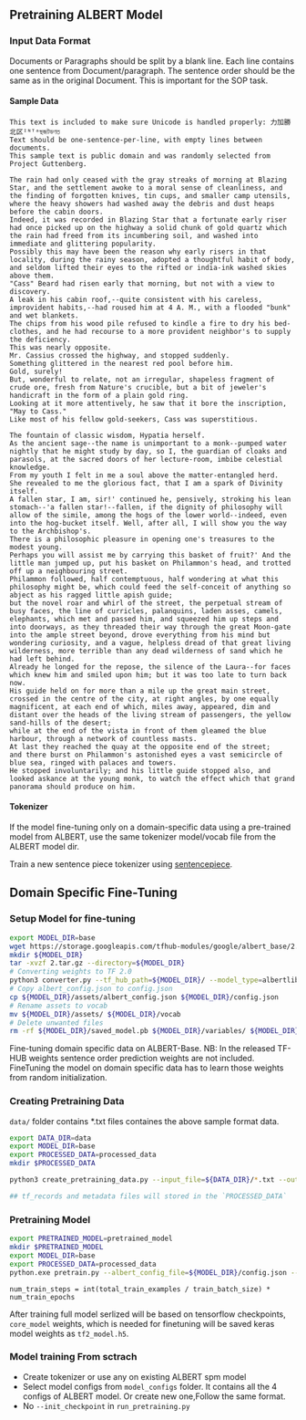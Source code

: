 ## Pretraining ALBERT Model

### Input Data Format

Documents or Paragraphs should be split by a blank line. Each line contains one sentence from Document/paragraph. The sentence order should be the same as in the original Document. This is important for the SOP task.

#### Sample Data
```
This text is included to make sure Unicode is handled properly: 力加勝北区ᴵᴺᵀᵃছজটডণত
Text should be one-sentence-per-line, with empty lines between documents.
This sample text is public domain and was randomly selected from Project Guttenberg.

The rain had only ceased with the gray streaks of morning at Blazing Star, and the settlement awoke to a moral sense of cleanliness, and the finding of forgotten knives, tin cups, and smaller camp utensils, where the heavy showers had washed away the debris and dust heaps before the cabin doors.
Indeed, it was recorded in Blazing Star that a fortunate early riser had once picked up on the highway a solid chunk of gold quartz which the rain had freed from its incumbering soil, and washed into immediate and glittering popularity.
Possibly this may have been the reason why early risers in that locality, during the rainy season, adopted a thoughtful habit of body, and seldom lifted their eyes to the rifted or india-ink washed skies above them.
"Cass" Beard had risen early that morning, but not with a view to discovery.
A leak in his cabin roof,--quite consistent with his careless, improvident habits,--had roused him at 4 A. M., with a flooded "bunk" and wet blankets.
The chips from his wood pile refused to kindle a fire to dry his bed-clothes, and he had recourse to a more provident neighbor's to supply the deficiency.
This was nearly opposite.
Mr. Cassius crossed the highway, and stopped suddenly.
Something glittered in the nearest red pool before him.
Gold, surely!
But, wonderful to relate, not an irregular, shapeless fragment of crude ore, fresh from Nature's crucible, but a bit of jeweler's handicraft in the form of a plain gold ring.
Looking at it more attentively, he saw that it bore the inscription, "May to Cass."
Like most of his fellow gold-seekers, Cass was superstitious.

The fountain of classic wisdom, Hypatia herself.
As the ancient sage--the name is unimportant to a monk--pumped water nightly that he might study by day, so I, the guardian of cloaks and parasols, at the sacred doors of her lecture-room, imbibe celestial knowledge.
From my youth I felt in me a soul above the matter-entangled herd.
She revealed to me the glorious fact, that I am a spark of Divinity itself.
A fallen star, I am, sir!' continued he, pensively, stroking his lean stomach--'a fallen star!--fallen, if the dignity of philosophy will allow of the simile, among the hogs of the lower world--indeed, even into the hog-bucket itself. Well, after all, I will show you the way to the Archbishop's.
There is a philosophic pleasure in opening one's treasures to the modest young.
Perhaps you will assist me by carrying this basket of fruit?' And the little man jumped up, put his basket on Philammon's head, and trotted off up a neighbouring street.
Philammon followed, half contemptuous, half wondering at what this philosophy might be, which could feed the self-conceit of anything so abject as his ragged little apish guide;
but the novel roar and whirl of the street, the perpetual stream of busy faces, the line of curricles, palanquins, laden asses, camels, elephants, which met and passed him, and squeezed him up steps and into doorways, as they threaded their way through the great Moon-gate into the ample street beyond, drove everything from his mind but wondering curiosity, and a vague, helpless dread of that great living wilderness, more terrible than any dead wilderness of sand which he had left behind.
Already he longed for the repose, the silence of the Laura--for faces which knew him and smiled upon him; but it was too late to turn back now.
His guide held on for more than a mile up the great main street, crossed in the centre of the city, at right angles, by one equally magnificent, at each end of which, miles away, appeared, dim and distant over the heads of the living stream of passengers, the yellow sand-hills of the desert;
while at the end of the vista in front of them gleamed the blue harbour, through a network of countless masts.
At last they reached the quay at the opposite end of the street;
and there burst on Philammon's astonished eyes a vast semicircle of blue sea, ringed with palaces and towers.
He stopped involuntarily; and his little guide stopped also, and looked askance at the young monk, to watch the effect which that grand panorama should produce on him.
```

#### Tokenizer

If the model fine-tuning only on a domain-specific data using a pre-trained model from ALBERT, use the same tokenizer model/vocab file from the ALBERT model dir. 

Train a new sentence piece tokenizer using [sentencepiece](https://github.com/google/sentencepiece). 

## Domain Specific Fine-Tuning

### Setup Model for fine-tuning

```bash
export MODEL_DIR=base
wget https://storage.googleapis.com/tfhub-modules/google/albert_base/2.tar.gz
mkdir ${MODEL_DIR}
tar -xvzf 2.tar.gz --directory=${MODEL_DIR}
# Converting weights to TF 2.0
python3 converter.py --tf_hub_path=${MODEL_DIR}/ --model_type=albertlib --version=2 --model=base
# Copy albert_config.json to config.json
cp ${MODEL_DIR}/assets/albert_config.json ${MODEL_DIR}/config.json
# Rename assets to vocab
mv ${MODEL_DIR}/assets/ ${MODEL_DIR}/vocab
# Delete unwanted files
rm -rf ${MODEL_DIR}/saved_model.pb ${MODEL_DIR}/variables/ ${MODEL_DIR}/saved_model.pb ${MODEL_DIR}/tfhub_module.pb
```
Fine-tuning domain specific data on ALBERT-Base. 
NB: In the released TF-HUB weights sentence order prediction weights are not included. FineTuning the model on domain specific data has to learn those weights from random initialization.

### Creating Pretraining Data
`data/` folder contains *.txt files containes the above sample format data.

```bash
export DATA_DIR=data
export MODEL_DIR=base
export PROCESSED_DATA=processed_data
mkdir $PROCESSED_DATA

python3 create_pretraining_data.py --input_file=${DATA_DIR}/*.txt --output_file=${PROCESSED_DATA}/train.tf_record --spm_model_file=${MODEL_DIR}/vocab/30k-clean.model --meta_data_file_path=${PROCESSED_DATA}/train_meta_data

## tf_records and metadata files will stored in the `PROCESSED_DATA`

```

### Pretraining Model


```bash
export PRETRAINED_MODEL=pretrained_model
mkdir $PRETRAINED_MODEL
export MODEL_DIR=base
export PROCESSED_DATA=processed_data
python.exe pretrain.py --albert_config_file=${MODEL_DIR}/config.json --do_train --init_checkpoint=${MODEL_DIR}/tf2_model_full.h5 --input_files=${PROCESSED_DATA}/train.tf_record --meta_data_file_path=${PROCESSED_DATA}/train_meta_data --output_dir=${PRETRAINED_MODEL} --strategy_type=one --train_batch_size=128 --num_train_epochs=3
```
`num_train_steps = int(total_train_examples / train_batch_size) * num_train_epochs`

After training full model serlized will be based on tensorflow checkpoints, `core_model` weights, which is needed for finetuning will be saved keras model weights as `tf2_model.h5`. 


### Model training From sctrach
- Create tokenizer or use any on existing ALBERT spm model 
- Select model configs from `model_configs` folder. It contains all the 4 configs of ALBERT model. Or create new one,Follow the same format.
- No `--init_checkpoint` in `run_pretraining.py`
